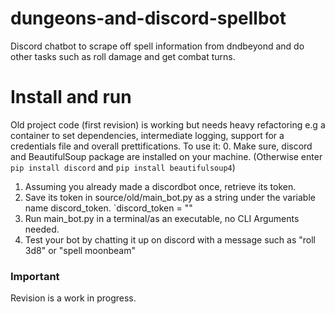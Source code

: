 # dungeons-and-discord-spellbot
Discord chatbot to scrape off spell information from dndbeyond and do other tasks such as roll damage and get combat turns.

# Install and run
Old project code (first revision) is working but needs heavy refactoring e.g a container to set dependencies, intermediate logging, support for a credentials file and overall prettifications.
To use it:
  0. Make sure, discord and BeautifulSoup package are installed on your machine. (Otherwise enter `pip install discord` and `pip install beautifulsoup4`)
  1. Assuming you already made a discordbot once, retrieve its token.
  2. Save its token in source/old/main_bot.py as a string under the variable name discord_token. `discord_token = "<YOUR TOKEN HERE>"
  3. Run main_bot.py in a terminal/as an executable, no CLI Arguments needed.
  4. Test your bot by chatting it up on discord with a message such as "roll 3d8" or "spell moonbeam"

### Important
Revision is a work in progress.
